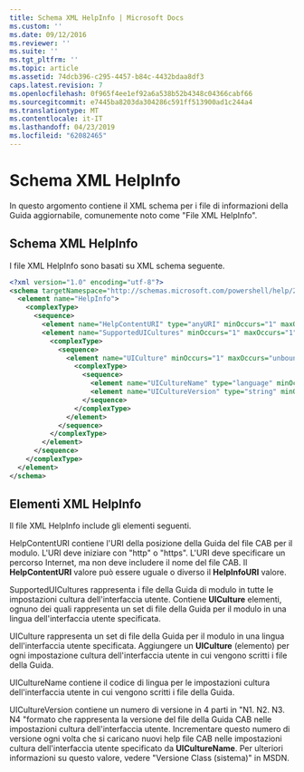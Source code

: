 ```yaml
---
title: Schema XML HelpInfo | Microsoft Docs
ms.custom: ''
ms.date: 09/12/2016
ms.reviewer: ''
ms.suite: ''
ms.tgt_pltfrm: ''
ms.topic: article
ms.assetid: 74dcb396-c295-4457-b84c-4432bdaa8df3
caps.latest.revision: 7
ms.openlocfilehash: 0f965f4ee1ef92a6a538b52b4348c04366cabf66
ms.sourcegitcommit: e7445ba8203da304286c591ff513900ad1c244a4
ms.translationtype: MT
ms.contentlocale: it-IT
ms.lasthandoff: 04/23/2019
ms.locfileid: "62082465"
---
```

# <a name="helpinfo-xml-schema"></a>Schema XML HelpInfo

In questo argomento contiene il XML schema per i file di informazioni della Guida aggiornabile, comunemente noto come "File XML HelpInfo".

## <a name="helpinfo-xml-schema"></a>Schema XML HelpInfo

I file XML HelpInfo sono basati su XML schema seguente.

```xml
<?xml version="1.0" encoding="utf-8"?>
<schema targetNamespace="http://schemas.microsoft.com/powershell/help/2010/05" xmlns="http://www.w3.org/2001/XMLSchema">
  <element name="HelpInfo">
    <complexType>
      <sequence>
        <element name="HelpContentURI" type="anyURI" minOccurs="1" maxOccurs="1" />
        <element name="SupportedUICultures" minOccurs="1" maxOccurs="1">
          <complexType>
            <sequence>
              <element name="UICulture" minOccurs="1" maxOccurs="unbounded">
                <complexType>
                  <sequence>
                    <element name="UICultureName" type="language" minOccurs="1" maxOccurs="1" />
                    <element name="UICultureVersion" type="string" minOccurs="1" maxOccurs="1" />
                  </sequence>
                </complexType>
              </element>
            </sequence>
          </complexType>
        </element>
      </sequence>
    </complexType>
  </element>
</schema>
```

## <a name="helpinfo-xml-elements"></a>Elementi XML HelpInfo

Il file XML HelpInfo include gli elementi seguenti.

HelpContentURI contiene l'URI della posizione della Guida del file CAB per il modulo. L'URI deve iniziare con "http" o "https". L'URI deve specificare un percorso Internet, ma non deve includere il nome del file CAB. Il **HelpContentURI** valore può essere uguale o diverso il **HelpInfoURI** valore.

SupportedUICultures rappresenta i file della Guida di modulo in tutte le impostazioni cultura dell'interfaccia utente. Contiene **UICulture** elementi, ognuno dei quali rappresenta un set di file della Guida per il modulo in una lingua dell'interfaccia utente specificata.

UICulture rappresenta un set di file della Guida per il modulo in una lingua dell'interfaccia utente specificata. Aggiungere un **UICulture** (elemento) per ogni impostazione cultura dell'interfaccia utente in cui vengono scritti i file della Guida.

UICultureName contiene il codice di lingua per le impostazioni cultura dell'interfaccia utente in cui vengono scritti i file della Guida.

UICultureVersion contiene un numero di versione in 4 parti in "N1. N2. N3. N4 "formato che rappresenta la versione del file della Guida CAB nelle impostazioni cultura dell'interfaccia utente. Incrementare questo numero di versione ogni volta che si caricano nuovi help file CAB nelle impostazioni cultura dell'interfaccia utente specificato da **UICultureName**. Per ulteriori informazioni su questo valore, vedere "Versione Class (sistema)" in MSDN.